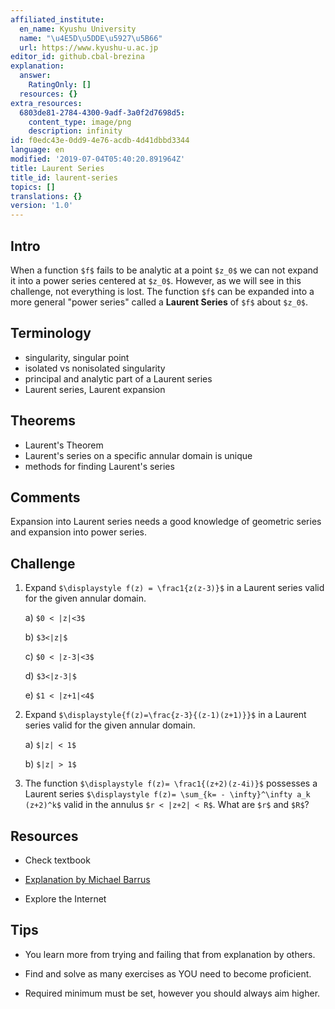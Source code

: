 ```yaml
---
affiliated_institute:
  en_name: Kyushu University
  name: "\u4E5D\u5DDE\u5927\u5B66"
  url: https://www.kyushu-u.ac.jp
editor_id: github.cbal-brezina
explanation:
  answer:
    RatingOnly: []
  resources: {}
extra_resources:
  6803de81-2784-4300-9adf-3a0f2d7698d5:
    content_type: image/png
    description: infinity
id: f0edc43e-0dd9-4e76-acdb-4d41dbbd3344
language: en
modified: '2019-07-04T05:40:20.891964Z'
title: Laurent Series
title_id: laurent-series
topics: []
translations: {}
version: '1.0'
---
```


## Intro

When a function  `$f$` fails to be analytic at a point `$z_0$` we can not expand it into a power series centered at `$z_0$`. However, as we will see in this challenge, not everything is lost. The function `$f$` can be expanded into a more general "power series" called a **Laurent Series** of `$f$` about `$z_0$`.  

## Terminology

- singularity, singular point
- isolated vs nonisolated singularity
- principal and analytic part of a Laurent series
- Laurent series, Laurent expansion



## Theorems

- Laurent's Theorem
- Laurent's series on a specific annular domain is unique
- methods for finding Laurent's series



## Comments

Expansion into Laurent series needs a good knowledge of geometric series and  expansion into power series. 


## Challenge

1. Expand `$\displaystyle f(z) = \frac1{z(z-3)}$` in a Laurent series  valid for the given annular domain.

   a)  `$0 < |z|<3$`
   
   b) `$3<|z|$`
   
   c) `$0 < |z-3|<3$`
   
   d) `$3<|z-3|$`
   
   e) `$1 < |z+1|<4$`
   
2. Expand `$\displaystyle{f(z)=\frac{z-3}{(z-1)(z+1)}}$` in a Laurent series  valid for the given annular domain. 

    a) `$|z| < 1$`
    
    b) `$|z| > 1$`

3. The function `$\displaystyle f(z)= \frac1{(z+2)(z-4i)}$` possesses a Laurent series `$\displaystyle f(z)= \sum_{k= - \infty}^\infty a_k (z+2)^k$` valid  in the annulus  `$r < |z+2| < R$`. What are `$r$` and `$R$`?



## Resources

- Check textbook

- [Explanation by Michael Barrus](https://youtu.be/xZ0S8Ywwc9o)


- Explore the Internet

## Tips


- You learn more from trying and failing that from  explanation by others.

- Find and solve as many exercises as YOU need to become proficient.

- Required minimum must be set, however you should always aim higher.

